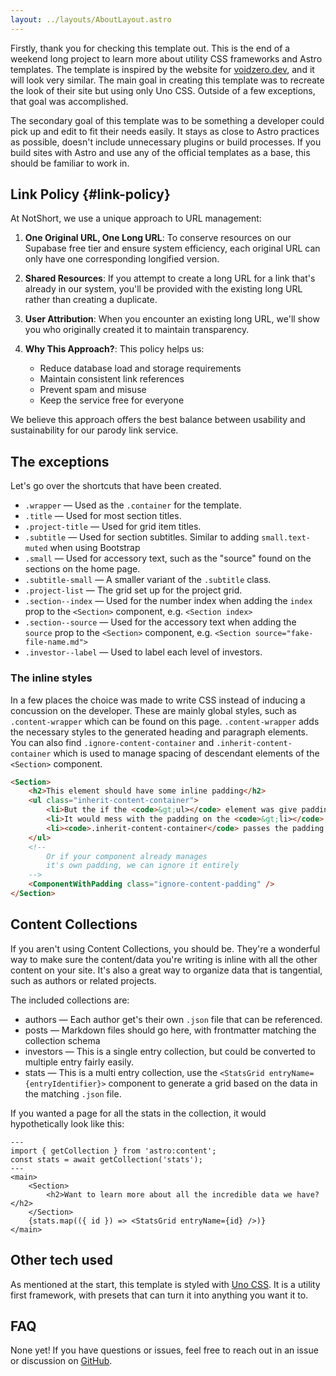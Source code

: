 ```yaml
---
layout: ../layouts/AboutLayout.astro
---
```


Firstly, thank you for checking this template out. This is the end of a weekend long project to learn more about utility CSS frameworks and Astro templates. The template is inspired by the website for [voidzero.dev](https://voidzero.dev), and it will look very similar. The main goal in creating this template was to recreate the look of their site but using only Uno CSS. Outside of a few exceptions, that goal was accomplished.

The secondary goal of this template was to be something a developer could pick up and edit to fit their needs easily. It stays as close to Astro practices as possible, doesn't include unnecessary plugins or build processes. If you build sites with Astro and use any of the official templates as a base, this should be familiar to work in.

## Link Policy {#link-policy}

At NotShort, we use a unique approach to URL management:

1. **One Original URL, One Long URL**: To conserve resources on our Supabase free tier and ensure system efficiency, each original URL can only have one corresponding longified version.

2. **Shared Resources**: If you attempt to create a long URL for a link that's already in our system, you'll be provided with the existing long URL rather than creating a duplicate.

3. **User Attribution**: When you encounter an existing long URL, we'll show you who originally created it to maintain transparency.

4. **Why This Approach?**: This policy helps us:
   - Reduce database load and storage requirements
   - Maintain consistent link references
   - Prevent spam and misuse
   - Keep the service free for everyone

We believe this approach offers the best balance between usability and sustainability for our parody link service.

## The exceptions

Let's go over the shortcuts that have been created.

- `.wrapper` &mdash; Used as the `.container` for the template.
- `.title` &mdash; Used for most section titles.
- `.project-title` &mdash; Used for grid item titles.
- `.subtitle` &mdash; Used for section subtitles. Similar to adding `small.text-muted` when using Bootstrap
- `.small` &mdash; Used for accessory text, such as the "source" found on the sections on the home page.
- `.subtitle-small` &mdash; A smaller variant of the `.subtitle` class.
- `.project-list` &mdash; The grid set up for the project grid.
- `.section--index` &mdash; Used for the number index when adding the `index` prop to the `<Section>` component, e.g. `<Section index>`
- `.section--source` &mdash; Used for the accessory text when adding the `source` prop to the `<Section>` component, e.g. `<Section source="fake-file-name.md">`
- `.investor--label` &mdash; Used to label each level of investors.

### The inline styles

In a few places the choice was made to write CSS instead of inducing a concussion on the developer. These are mainly global styles, such as `.content-wrapper` which can be found on this page. `.content-wrapper` adds the necessary styles to the generated heading and paragraph elements. You can also find `.ignore-content-container` and `.inherit-content-container` which is used to manage spacing of descendant elements of the `<Section>` component.

```html
<Section>
    <h2>This element should have some inline padding</h2>
    <ul class="inherit-content-container">
        <li>But the if the <code>&gt;ul></code> element was give padding</li>
        <li>It would mess with the padding on the <code>&gt;li></code> element</li>
        <li><code>.inherit-content-container</code> passes the padding on to the child of the element with the class.
    </ul>
    <!-- 
        Or if your component already manages 
        it's own padding, we can ignore it entirely
    -->
    <ComponentWithPadding class="ignore-content-padding" />
</Section>
```

## Content Collections

If you aren't using Content Collections, you should be. They're a wonderful way to make sure the content/data you're writing is inline with all the other content on your site. It's also a great way to organize data that is tangential, such as authors or related projects.

The included collections are:

- authors &mdash; Each author get's their own `.json` file that can be referenced.
- posts &mdash; Markdown files should go here, with frontmatter matching the collection schema
- investors &mdash; This is a single entry collection, but could be converted to multiple entry fairly easily.
- stats &mdash; This is a multi entry collection, use the `<StatsGrid entryName={entryIdentifier}>` component to generate a grid based on the data in the matching `.json` file.

If you wanted a page for all the stats in the collection, it would hypothetically look like this:

```astro
---
import { getCollection } from 'astro:content';
const stats = await getCollection('stats');
---
<main>
    <Section>
        <h2>Want to learn more about all the incredible data we have?</h2>
    </Section>
    {stats.map(({ id }) => <StatsGrid entryName={id} />)}
</main>
```

## Other tech used

As mentioned at the start, this template is styled with [Uno CSS](https://unocss.dev/). It is a utility first framework, with presets that can turn it into anything you want it to.

## FAQ

None yet! If you have questions or issues, feel free to reach out in an issue or discussion on [GitHub](https://github.com/studiolumina/naid).